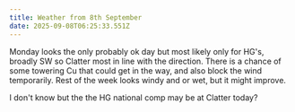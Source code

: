 ```yaml
---
title: Weather from 8th September
date: 2025-09-08T06:25:33.551Z
---
```

Monday looks the only probably ok day but most likely only for HG's, broadly SW so Clatter most in line with the direction.  There is a chance of some towering Cu that could get in the way, and also block the wind temporarily.  Rest of the week looks windy and or wet, but it might improve.

I don't know but the the HG national comp may be at Clatter today?